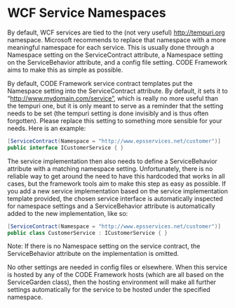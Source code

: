 ﻿# WCF Service Namespaces

By default, WCF services are tied to the (not very useful)  http://tempuri.org namespace. Microsoft recommends to replace that namespace with a more meaningful namespace for each service. This is usually done through a Namespace setting on the ServiceContract attribute, a Namespace setting on the ServiceBehavior attribute, and a config file setting. CODE Framework aims to make this as simple as possible.

By default, CODE Framework service contract templates put the Namespace setting into the ServiceContract attribute. By default, it sets it to “http://www.mydomain.com/service”, which is really no more useful than the tempuri one, but it is only meant to serve as a reminder that the setting needs to be set (the tempuri setting is done invisibly and is thus often forgotten). Please replace this setting to something more sensible for your needs. Here is an example:

```cs
[ServiceContract(Namespace = "http://www.epsservices.net/customer")]
public interface ICustomerService { }
```

The service implementation then also needs to define a ServiceBehavior attribute with a matching namespace setting. Unfortunately, there is no reliable way to get around the need to have this hardcoded that works in all cases, but the framework tools aim to make this step as easy as possible. If you add a new service implementation based on the service implementation template provided, the chosen service interface is automatically inspected for namespace settings and a ServiceBehavior attribute is automatically added to the new implementation, like so:

```cs
[ServiceContract(Namespace = "http://www.epsservices.net/customer")]
public class CustomerService : ICustomerService { }
```

Note: If there is no Namespace setting on the service contract, the ServiceBehavior attribute on the implementation is omitted. 

No other settings are needed in config files or elsewhere. When this service is hosted by any of the CODE Framework hosts (which are all based on the ServiceGarden class), then the hosting environment will make all further settings automatically for the service to be hosted under the specified namespace.
